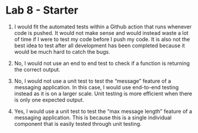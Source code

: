 # Lab 8 - Starter
1. I would fit the automated tests within a Github action that runs whenever code is pushed. It would not make sense and would instead waste a lot of time if I were to test my code before I push my code. It is also not the best idea to test after all development has been completed because it would be much hard to catch the bugs. 

2. No, I would not use an end to end test to check if a function is returning the correct output. 

3. No, I would not use a unit test to test the “message” feature of a messaging application. In this case, I would use end-to-end testing instead as it is on a larger scale. Unit testing is more efficient when there is only one expected output. 

4. Yes, I would use a unit test to test the “max message length” feature of a messaging application. This is because this is a single individual component that is easily tested through unit testing. 
